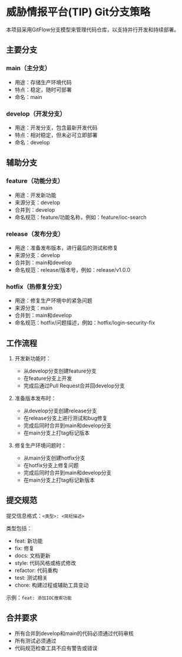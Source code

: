 # 威胁情报平台(TIP) Git分支策略

本项目采用GitFlow分支模型来管理代码仓库，以支持并行开发和持续部署。

## 主要分支

### main（主分支）
- 用途：存储生产环境代码
- 特点：稳定，随时可部署
- 命名：main

### develop（开发分支）
- 用途：开发分支，包含最新开发代码
- 特点：相对稳定，但未必可立即部署
- 命名：develop

## 辅助分支

### feature（功能分支）
- 用途：开发新功能
- 来源分支：develop
- 合并到：develop
- 命名规范：feature/功能名称，例如：feature/ioc-search

### release（发布分支）
- 用途：准备发布版本，进行最后的测试和修复
- 来源分支：develop
- 合并到：main和develop
- 命名规范：release/版本号，例如：release/v1.0.0

### hotfix（热修复分支）
- 用途：修复生产环境中的紧急问题
- 来源分支：main
- 合并到：main和develop
- 命名规范：hotfix/问题描述，例如：hotfix/login-security-fix

## 工作流程

1. 开发新功能时：
   - 从develop分支创建feature分支
   - 在feature分支上开发
   - 完成后通过Pull Request合并回develop分支

2. 准备版本发布时：
   - 从develop分支创建release分支
   - 在release分支上进行测试和bug修复
   - 完成后同时合并到main和develop分支
   - 在main分支上打tag标记版本

3. 修复生产环境问题时：
   - 从main分支创建hotfix分支
   - 在hotfix分支上修复问题
   - 完成后同时合并到main和develop分支
   - 在main分支上打tag标记新版本

## 提交规范

提交信息格式：`<类型>: <简短描述>`

类型包括：
- feat: 新功能
- fix: 修复
- docs: 文档更新
- style: 代码风格或格式修改
- refactor: 代码重构
- test: 测试相关
- chore: 构建过程或辅助工具变动

示例：`feat: 添加IOC搜索功能`

## 合并要求

- 所有合并到develop和main的代码必须通过代码审核
- 所有测试必须通过
- 代码规范检查工具不应有警告或错误 